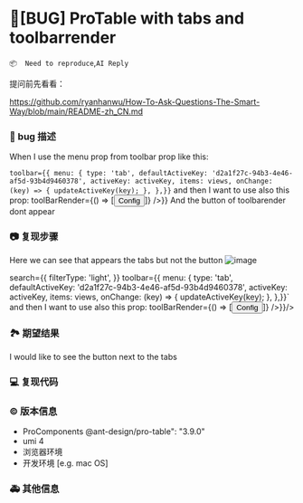 # 🐛[BUG] ProTable with tabs and toolbarrender

`📦  Need to reproduce`,`AI Reply`

提问前先看看：

https://github.com/ryanhanwu/How-To-Ask-Questions-The-Smart-Way/blob/main/README-zh_CN.md

### 🐛 bug 描述

<!--
详细地描述 bug，让大家都能理解
--> When I use the menu prop from toolbar prop like this:

`toolbar={{
          menu: {
            type: 'tab',
            defaultActiveKey: 'd2a1f27c-94b3-4e46-af5d-93b4d9460378',
            activeKey: activeKey,
            items: views,
            onChange: (key) => {
              updateActiveKey(key);
            },
          },}}`
and then I want to use also this prop:
toolBarRender={() => [<Button key="show">Config</Button>]}
/>}}
And the button of toolbarender dont appear

### 📷 复现步骤

Here we can see that appears the tabs but not the button
![image](https://github.com/ant-design/pro-components/assets/70102156/10cb7cfe-82b7-499d-a8d1-ea36c85c4446)

<!--
清晰描述复现步骤，让别人也能看到问题，如果可能，尽量提供可执行代码，
如：https://codesandbox.io/ 在此处创建一个 codesandbox，方便我们更快的排查和复现问题
--> <ProTable

search={{
          filterType: 'light',
        }}
toolbar={{
          menu: {
            type: 'tab',
            defaultActiveKey: 'd2a1f27c-94b3-4e46-af5d-93b4d9460378',
            activeKey: activeKey,
            items: views,
            onChange: (key) => {
              updateActiveKey(key);
            },
          },}}`
and then I want to use also this prop:
toolBarRender={() => [<Button key="show">Config</Button>]}
/>}}/>

### 🏞 期望结果

I would like to see the button next to the tabs

### 💻 复现代码

<!--
提供可复现的代码，仓库，或线上示例
-->

### © 版本信息

- ProComponents @ant-design/pro-table": "3.9.0"
- umi 4
- 浏览器环境
- 开发环境 [e.g. mac OS]

### 🚑 其他信息

<!--
如截图等其他信息可以贴在这里
-->
